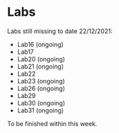# Labs

Labs still missing to date 22/12/2021:
- Lab16 (ongoing)
- Lab17
- Lab20 (ongoing)
- Lab21 (ongoing)
- Lab22 
- Lab23 (ongoing)
- Lab26 (ongoing)
- Lab29
- Lab30 (ongoing)
- Lab31 (ongoing)

To be finished within this week.

